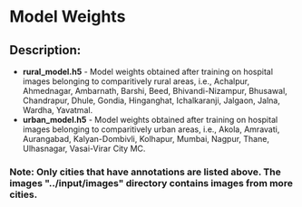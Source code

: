 # Model Weights

## Description: 
- **rural_model.h5** - Model weights obtained after training on hospital images belonging to comparitively rural areas, i.e., Achalpur, Ahmednagar, Ambarnath, Barshi, Beed, Bhivandi-Nizampur, Bhusawal, Chandrapur, Dhule, Gondia, Hinganghat, Ichalkaranji, Jalgaon, Jalna, Wardha, Yavatmal.
- **urban_model.h5** - Model weights obtained after training on hospital images belonging to comparitively urban areas, i.e., Akola, Amravati, Aurangabad, Kalyan-Dombivli, Kolhapur, Mumbai, Nagpur, Thane, Ulhasnagar, Vasai-Virar City MC.

### Note: Only cities that have annotations are listed above. The images "../input/images" directory contains images from more cities.